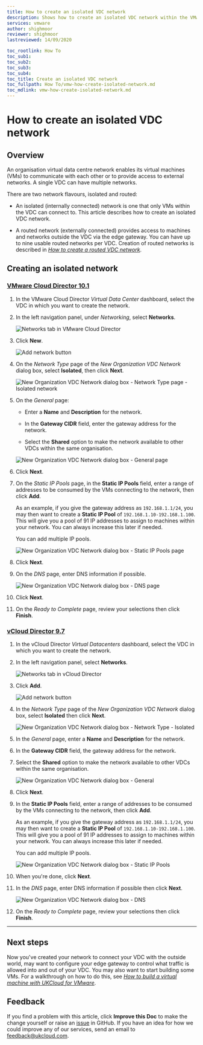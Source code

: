 ```yaml
---
title: How to create an isolated VDC network
description: Shows how to create an isolated VDC network within the VMware Cloud Director/vCloud Director Tenant Portal
services: vmware
author: shighmoor
reviewer: shighmoor
lastreviewed: 14/09/2020

toc_rootlink: How To
toc_sub1:
toc_sub2:
toc_sub3:
toc_sub4:
toc_title: Create an isolated VDC network
toc_fullpath: How To/vmw-how-create-isolated-network.md
toc_mdlink: vmw-how-create-isolated-network.md
---
```


# How to create an isolated VDC network

## Overview

An organisation virtual data centre network enables its virtual machines (VMs) to communicate with each other or to provide access to external networks. A single VDC can have multiple networks.

There are two network flavours, isolated and routed:

- An isolated (internally connected) network is one that only VMs within the VDC can connect to. This article describes how to create an isolated VDC network.

- A routed network (externally connected) provides access to machines and networks outside the VDC via the edge gateway. You can have up to nine usable routed networks per VDC. Creation of routed networks is described in [*How to create a routed VDC network*](vmw-how-create-routed-network.md).

## Creating an isolated network

### [VMware Cloud Director 10.1](#tab/tabid-a)

1. In the VMware Cloud Director *Virtual Data Center* dashboard, select the VDC in which you want to create the network.

2. In the left navigation panel, under *Networking*, select **Networks**.

    ![Networks tab in VMware Cloud Director](images/vmw-vcd10.1-tab-networks.png)

3. Click **New**.

    ![Add network button](images/vmw-vcd10.1-btn-new-network.png)

4. On the *Network Type* page of the *New Organization VDC Network* dialog box, select **Isolated**, then click **Next**.

    ![New Organization VDC Network dialog box - Network Type page - Isolated network](images/vmw-vcd10.1-new-network-isolated.png)

5. On the *General* page:

    - Enter a **Name** and **Description** for the network.

    - In the **Gateway CIDR** field, enter the gateway address for the network.

    - Select the **Shared** option to make the network available to other VDCs within the same organisation.

    ![New Organization VDC Network dialog box - General page](images/vmw-vcd10.1-new-network-general.png)

6. Click **Next**.

7. On the *Static IP Pools* page, in the **Static IP Pools** field, enter a range of addresses to be consumed by the VMs connecting to the network, then click **Add**.

    As an example, if you give the gateway address as `192.168.1.1/24`, you may then want to create a **Static IP Pool** of `192.168.1.10-192.168.1.100`. This will give you a pool of 91 IP addresses to assign to machines within your network. You can always increase this later if needed.

    You can add multiple IP pools.

    ![New Organization VDC Network dialog box - Static IP Pools page](images/vmw-vcd10.1-new-network-ip-pool.png)

8. Click **Next**.

9. On the *DNS* page, enter DNS information if possible.

    ![New Organization VDC Network dialog box - DNS page](images/vmw-vcd10.1-new-network-dns.png)

10. Click **Next**.

11. On the *Ready to Complete* page, review your selections then click **Finish**.

### [vCloud Director 9.7](#tab/tabid-b)

1. In the vCloud Director *Virtual Datacenters* dashboard, select the VDC in which you want to create the network.

2. In the left navigation panel, select **Networks**.

    ![Networks tab in vCloud Director](images/vmw-vcd-tab-networks.png)

3. Click **Add**.

    ![Add network button](images/vmw-vcd-btn-add-network.png)

4. In the *Network Type* page of the *New Organization VDC Network* dialog box, select **Isolated** then click **Next**.

    ![New Organization VDC Network dialog box - Network Type - Isolated](images/vmw-vcd-add-network-isolated.png)

5. In the *General* page, enter a **Name** and **Description** for the network.

6. In the **Gateway CIDR** field, the gateway address for the network.

7. Select the **Shared** option to make the network available to other VDCs within the same organisation.

    ![New Organization VDC Network dialog box - General](images/vmw-vcd-add-network-general.png)

8. Click **Next**.

9. In the **Static IP Pools** field, enter a range of addresses to be consumed by the VMs connecting to the network, then click **Add**.

    As an example, if you give the gateway address as `192.168.1.1/24`, you may then want to create a **Static IP Pool** of `192.168.1.10-192.168.1.100`. This will give you a pool of 91 IP addresses to assign to machines within your network. You can always increase this later if needed.

    You can add multiple IP pools.

    ![New Organization VDC Network dialog box - Static IP Pools](images/vmw-vcd-add-network-ip-pool.png)

10. When you're done, click **Next**.

11. In the *DNS* page, enter DNS information if possible then click **Next**.

    ![New Organization VDC Network dialog box - DNS](images/vmw-vcd-add-network-dns.png)

12. On the *Ready to Complete* page, review your selections then click **Finish**.

***

## Next steps

Now you've created your network to connect your VDC with the outside world, may want to configure your edge gateway to control what traffic is allowed into and out of your VDC. You may also want to start building some VMs. For a walkthrough on how to do this, see [*How to build a virtual machine with UKCloud for VMware*](vmw-gs-build-vm-vcd.md).

## Feedback

If you find a problem with this article, click **Improve this Doc** to make the change yourself or raise an [issue](https://github.com/UKCloud/documentation/issues) in GitHub. If you have an idea for how we could improve any of our services, send an email to <feedback@ukcloud.com>.
